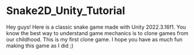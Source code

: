 # Snake2D_Unity_Tutorial
Hey guys! Here is a classic snake game made with Unity 2022.3.16f1. You know the best way to understand game mechanics is to clone games from our childhood. This is my first clone game. I hope you have as much fun making this game as I did ;)
